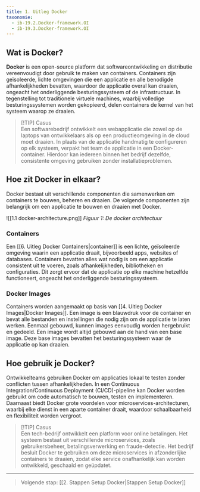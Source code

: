 ```yaml
---
title: 1. Uitleg Docker
taxonomie:
  - ib-19.2.Docker-framework.OI
  - ib-19.3.Docker-framework.OI
---
```


## Wat is Docker?
**Docker** is een open-source platform dat softwareontwikkeling en distributie vereenvoudigt door gebruik te maken van containers. Containers zijn geïsoleerde, lichte omgevingen die een applicatie en alle benodigde afhankelijkheden bevatten, waardoor de applicatie overal kan draaien, ongeacht het onderliggende besturingssysteem of de infrastructuur. In tegenstelling tot traditionele virtuele machines, waarbij volledige besturingssystemen worden gekopieerd, delen containers de kernel van het systeem waarop ze draaien.

> [!TIP] Casus  
> Een softwarebedrijf ontwikkelt een webapplicatie die zowel op de laptops van ontwikkelaars als op een productieomgeving in de cloud moet draaien. In plaats van de applicatie handmatig te configureren op elk systeem, verpakt het team de applicatie in een Docker-container. Hierdoor kan iedereen binnen het bedrijf dezelfde, consistente omgeving gebruiken zonder installatieproblemen.

## Hoe zit Docker in elkaar?
Docker bestaat uit verschillende componenten die samenwerken om containers te bouwen, beheren en draaien. De volgende componenten zijn belangrijk om een applicatie te bouwen en draaien met Docker.

![[1.1 docker-architecture.png]]
*Figuur 1: De docker architectuur*

### Containers
Een [[6. Uitleg Docker Containers|container]] is een lichte, geïsoleerde omgeving waarin een applicatie draait, bijvoorbeeld apps, websites of databases. Containers bevatten alles wat nodig is om een applicatie consistent uit te voeren, zoals afhankelijkheden, bibliotheken en configuraties. Dit zorgt ervoor dat de applicatie op elke machine hetzelfde functioneert, ongeacht het onderliggende besturingssysteem. 

### Docker Images
Containers worden aangemaakt op basis van [[4. Uitleg Docker Images|Docker Images]]. Een image is een blauwdruk voor de container en bevat alle bestanden en instellingen die nodig zijn om de applicatie te laten werken. Eenmaal gebouwd, kunnen images eenvoudig worden hergebruikt en gedeeld. Een image wordt altijd gebouwd aan de hand van een base image. Deze base images bevatten het besturingssysteem waar de applicatie op kan draaien.

## Hoe gebruik je Docker?
Ontwikkelteams gebruiken Docker om applicaties lokaal te testen zonder conflicten tussen afhankelijkheden. In een Continuous Integration/Continuous Deployment (CI/CD)-pipeline kan Docker worden gebruikt om code automatisch te bouwen, testen en implementeren. Daarnaast biedt Docker grote voordelen voor microservices-architecturen, waarbij elke dienst in een aparte container draait, waardoor schaalbaarheid en flexibiliteit worden vergroot.

> [!TIP] Casus  
> Een tech-bedrijf ontwikkelt een platform voor online betalingen. Het systeem bestaat uit verschillende microservices, zoals gebruikersbeheer, betalingsverwerking en fraude-detectie. Het bedrijf besluit Docker te gebruiken om deze microservices in afzonderlijke containers te draaien, zodat elke service onafhankelijk kan worden ontwikkeld, geschaald en geüpdatet.

---

> Volgende stap: [[2. Stappen Setup Docker|Stappen Setup Docker]]
